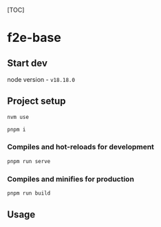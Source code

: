[TOC]

# f2e-base

## Start dev

node version - `v18.18.0`

## Project setup

```bash
nvm use

pnpm i
```

### Compiles and hot-reloads for development

```bash
pnpm run serve
```

### Compiles and minifies for production

```bash
pnpm run build
```

## Usage